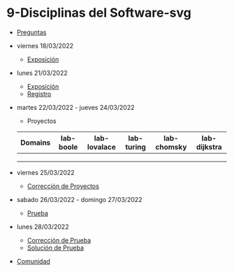 # 9-Disciplinas del Software-svg

- [Preguntas](https://escuela.it/master-programacion-diseno-software)
- viernes 18/03/2022
  - [Exposición](https://escuela.it/master-programacion-diseno-software)
- lunes 21/03/2022
  - [Exposición](https://escuela.it/master-programacion-diseno-software)
  - [Registro](https://forms.gle/6jPwRrYMcC2JxBsMA)
- martes 22/03/2022 - jueves 24/03/2022
  - Proyectos
  
  |Domains|lab-boole|lab-lovalace|lab-turing|lab-chomsky|lab-dijkstra|
  |-------|---------|------------|----------|-----------|--------------|
  |       |         |            |          |           |              |
  |       |         |            |          |           |              |
  |       |         |            |          |           |              |
- viernes 25/03/2022
  - [Corrección de Proyectos](https://escuela.it/master-programacion-diseno-software)
- sabado 26/03/2022 - domingo 27/03/2022
  - [Prueba](https://forms.gle/wVMQ22bSLRNoAQ2Y8)
- lunes 28/03/2022
  - [Corrección de Prueba](https://escuela.it/master-programacion-diseno-software)
  - [Solución de Prueba](https://docs.google.com/spreadsheets/d/1Uwtqa5VdD5wK2X7eLgkS6_th16aPnsW8pa5Ft2TyLPo/edit#gid=0)
- [Comunidad](https://app.slack.com/client/T02S3KYD464/C02U2GQUQJC)